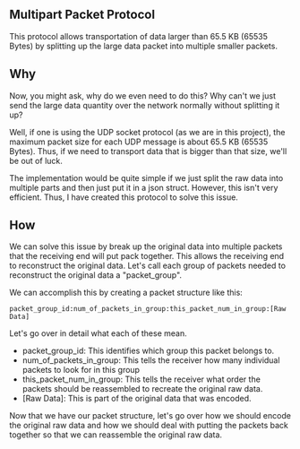 Multipart Packet Protocol
---

This protocol allows transportation of data larger than 65.5 KB (65535 Bytes) by splitting up the large data packet into multiple smaller packets.

Why 
--
Now, you might ask, why do we even need to do this? Why can't we just send the large data quantity over the network normally without splitting it up?

Well, if one is using the UDP socket protocol (as we are in this project), the maximum packet size for each UDP message is about 65.5 KB (65535 Bytes). Thus, if we need to transport data that is bigger than that size, we'll be out of luck. 

The implementation would be quite simple if we just split the raw data into multiple parts and then just put it in a json struct. However, this isn't very efficient. Thus, I have created this protocol to solve this issue.

How
--

We can solve this issue by break up the original data into multiple packets that the receiving end will put pack together. This allows the receiving end to reconstruct the original data. Let's call each group of packets needed to reconstruct the original data a "packet_group".

We can accomplish this by creating a packet structure like this:

`packet_group_id:num_of_packets_in_group:this_packet_num_in_group:[Raw Data]`

Let's go over in detail what each of these mean.

 - packet_group_id: This identifies which group this packet belongs to.
 - num_of_packets_in_group: This tells the receiver how many individual packets to look for in this group
 - this_packet_num_in_group: This tells the receiver what order the packets should be reassembled to recreate the original raw data.
 - [Raw Data]: This is part of the original data that was encoded.

Now that we have our packet structure, let's go over how we should encode the original raw data and how we should deal with putting the packets back together so that we can reassemble the original raw data.

